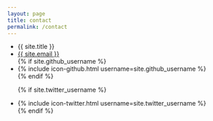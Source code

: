 ```yaml
---
layout: page
title: contact
permalink: /contact
---
```

<ul class="contact-list">
  <li>{{ site.title }}</li>
  <li><a href="mailto:{{ site.email }}">{{ site.email }}</a></li>
  {% if site.github_username %}
  <li>
    {% include icon-github.html username=site.github_username %}
  </li>
  {% endif %}

  {% if site.twitter_username %}
  <li>
    {% include icon-twitter.html username=site.twitter_username %}
  </li>
  {% endif %}

</ul>
